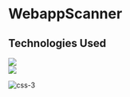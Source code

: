 ﻿# WebappScanner

## **Technologies Used**

<a href="https://www.python.org/">
    <img src="https://www.python.org/static/img/python-logo.png"></a>
<br>
<a href="https://en.wikipedia.org/wiki/HTML">
    <img src="https://icons8.com/icon/20909/html-5"></a>

![css-3](https://github.com/Pranav0009/WebappScanner/assets/93175823/331caf95-265d-4865-9ed0-eb289840e127)
